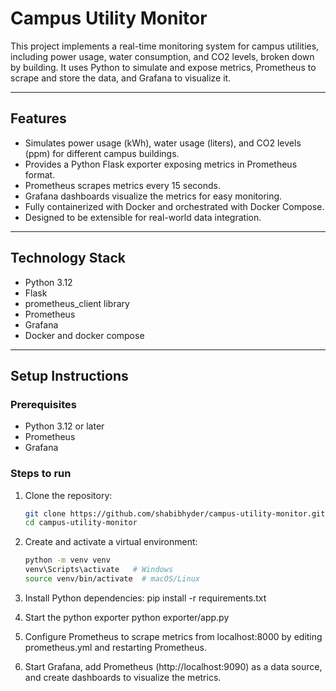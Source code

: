 # Campus Utility Monitor

This project implements a real-time monitoring system for campus utilities, including power usage, water consumption, and CO2 levels, broken down by building. It uses Python to simulate and expose metrics, Prometheus to scrape and store the data, and Grafana to visualize it.

---

## Features

- Simulates power usage (kWh), water usage (liters), and CO2 levels (ppm) for different campus buildings.
- Provides a Python Flask exporter exposing metrics in Prometheus format.
- Prometheus scrapes metrics every 15 seconds.
- Grafana dashboards visualize the metrics for easy monitoring.
- Fully containerized with Docker and orchestrated with Docker Compose.
- Designed to be extensible for real-world data integration.

---

## Technology Stack

- Python 3.12  
- Flask  
- prometheus_client library  
- Prometheus  
- Grafana
- Docker and docker compose

---

## Setup Instructions

### Prerequisites

- Python 3.12 or later  
- Prometheus  
- Grafana  

### Steps to run

1. Clone the repository:

   ```bash
   git clone https://github.com/shabibhyder/campus-utility-monitor.git
   cd campus-utility-monitor

2. Create and activate a virtual environment:

   ```bash
   python -m venv venv
   venv\Scripts\activate   # Windows
   source venv/bin/activate  # macOS/Linux
   
3. Install Python dependencies:
pip install -r requirements.txt

4. Start the python exporter
   python exporter/app.py
   
6. Configure Prometheus to scrape metrics from localhost:8000 by editing prometheus.yml and restarting Prometheus.
7. Start Grafana, add Prometheus (http://localhost:9090) as a data source, and create dashboards to visualize the metrics.


